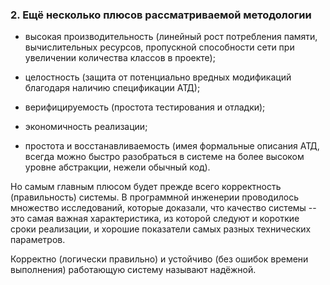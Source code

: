 ### 2. Ещё несколько плюсов рассматриваемой методологии

- высокая производительность (линейный рост потребления памяти, вычислительных ресурсов, пропускной способности сети при увеличении количества классов в проекте);

- целостность (защита от потенциально вредных модификаций благодаря наличию спецификации АТД);

- верифицируемость (простота тестирования и отладки);

- экономичность реализации;

- простота и восстанавливаемость (имея формальные описания АТД, всегда можно быстро разобраться в системе на более высоком уровне абстракции, нежели обычный код).

Но самым главным плюсом будет прежде всего корректность (правильность) системы. В программной инженерии проводилось множество исследований, которые доказали, что качество системы -- это самая важная характеристика, из которой следуют и короткие сроки реализации, и хорошие показатели самых разных технических параметров.

Корректно (логически правильно) и устойчиво (без ошибок времени выполнения) работающую систему называют надёжной.
